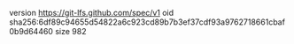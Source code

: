 version https://git-lfs.github.com/spec/v1
oid sha256:6df89c94655d54822a6c923cd89b7b3ef37cdf93a9762718661cbaf0b9d64460
size 982
